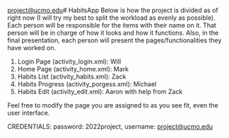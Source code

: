 project@ucmo.edu# HabitsApp
Below is how the project is divided as of right now (I will try my best to split the workload as evenly as possible). Each person will be responsible for the items with their name on it. That person will be in charge of how it looks and how it functions. Also, in the final presentation, each person will present the pages/functionalities they have worked on. 
1. Login Page (activity_login.xml): Will
2. Home Page (activity_home.xml): Mark
3. Habits List (activity_habits.xml): Zack
4. Habits Progress (activity_porgess.xml): Michael
5. Habits Edit (activity_edit.xml): Aaron with help from Zack

Feel free to modify the page you are assigned to as you see fit, even the user interface.

CREDENTIALS: password: 2022project, username: project@ucmo.edu
